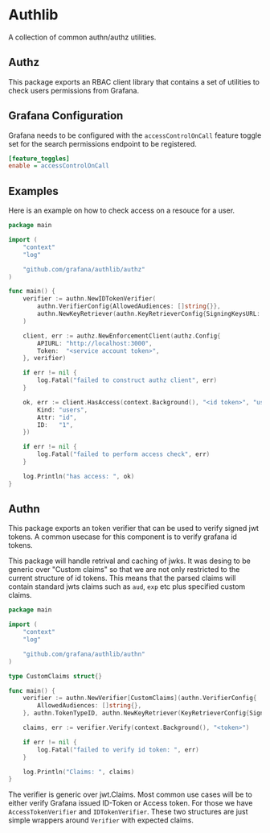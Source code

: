 # Authlib

A collection of common authn/authz utilities.

## Authz

This package exports an RBAC client library that contains a set of utilities to check users permissions from Grafana.

## Grafana Configuration

Grafana needs to be configured with the `accessControlOnCall` feature toggle set for the search permissions endpoint to be registered.

```ini
[feature_toggles]
enable = accessControlOnCall
```

## Examples

Here is an example on how to check access on a resouce for a user.

```go
package main

import (
	"context"
	"log"

	"github.com/grafana/authlib/authz"
)

func main() {
	verifier := authn.NewIDTokenVerifier(
		authn.VerifierConfig{AllowedAudiences: []string{}},
		authn.NewKeyRetriever(authn.KeyRetrieverConfig{SigningKeysURL: "<jwks url>"}),
	)

	client, err := authz.NewEnforcementClient(authz.Config{
		APIURL: "http://localhost:3000",
		Token:  "<service account token>",
	}, verifier)

	if err != nil {
		log.Fatal("failed to construct authz client", err)
	}

	ok, err := client.HasAccess(context.Background(), "<id token>", "users:read", authz.Resource{
		Kind: "users",
		Attr: "id",
		ID:   "1",
	})

	if err != nil {
		log.Fatal("failed to perform access check", err)
	}

	log.Println("has access: ", ok)
}
```

## Authn

This package exports an token verifier that can be used to verify signed jwt tokens. A common usecase for this component is to verify grafana id tokens.

This package will handle retrival and caching of jwks. It was desing to be generic over "Custom claims" so that we are not only restricted to the current structure of id tokens. This means that the parsed claims will contain standard jwts claims such as `aud`, `exp` etc plus specified custom claims.

```go
package main

import (
	"context"
	"log"

	"github.com/grafana/authlib/authn"
)

type CustomClaims struct{}

func main() {
	verifier := authn.NewVerifier[CustomClaims](authn.VerifierConfig{
		AllowedAudiences: []string{},
	}, authn.TokenTypeID, authn.NewKeyRetriever(KeyRetrieverConfig{SigningKeysURL: "<jwks url>"}))

	claims, err := verifier.Verify(context.Background(), "<token>")

	if err != nil {
		log.Fatal("failed to verify id token: ", err)
	}

	log.Println("Claims: ", claims)
}
```

The verifier is generic over jwt.Claims. Most common use cases will be to either verify Grafana issued ID-Token or Access token.
For those we have `AccessTokenVerifier` and `IDTokenVerifier`. These two structures are just simple wrappers around `Verifier` with expected claims.
